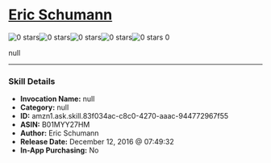 # [Eric Schumann](http://alexa.amazon.com/#skills/amzn1.ask.skill.83f034ac-c8c0-4270-aaac-944772967f55)
![0 stars](../../images/ic_star_border_black_18dp_1x.png)![0 stars](../../images/ic_star_border_black_18dp_1x.png)![0 stars](../../images/ic_star_border_black_18dp_1x.png)![0 stars](../../images/ic_star_border_black_18dp_1x.png)![0 stars](../../images/ic_star_border_black_18dp_1x.png) 0

null

***

### Skill Details

* **Invocation Name:** null
* **Category:** null
* **ID:** amzn1.ask.skill.83f034ac-c8c0-4270-aaac-944772967f55
* **ASIN:** B01MYY27HM
* **Author:** Eric Schumann
* **Release Date:** December 12, 2016 @ 07:49:32
* **In-App Purchasing:** No
